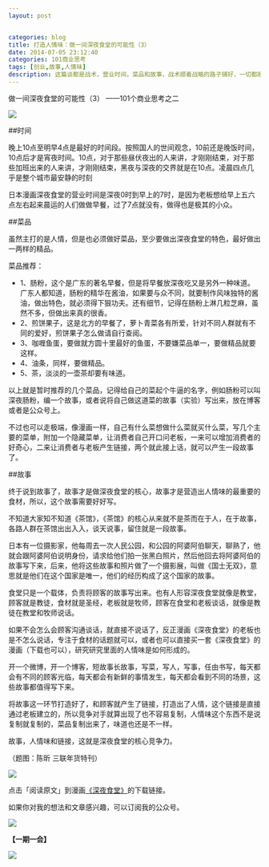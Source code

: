 ```yaml
---
layout: post


categories: blog
title: 打造人情味：做一间深夜食堂的可能性（3）
date: 2014-07-05 23:12:40
categories: 101商业思考
tags: [创业,故事,人情味]
description: 这篇谈都是战术，营业时间，菜品和故事，战术顺着战略的路子铺好，一切都顺利成章了。这篇文章会告诉你如何打造深夜食堂的核心竞争力：利用故事来打造人情味。
---
```



做一间深夜食堂的可能性（3）
——101个商业思考之二

![](http://cnfeat.qiniudn.com/001ve7xRgy6FPTeRBBz45&amp.jpg)

##时间

晚上10点至明早4点是最好的时间段。按照国人的世间观念，10前还是晚饭时间，10点后才是宵夜时间。10点，对于那些昼伏夜出的人来讲，才刚刚结束，对于那些加班出来的人来讲，才刚刚结束，黑夜与深夜的交界就是在10点。凌晨四点几乎是整个城市最安静的时刻

日本漫画深夜食堂的营业时间是深夜0时到早上的7时，是因为老板想给早上五六点左右起来晨运的人们做做早餐，过了7点就没有，做得也是极其的小众。

##菜品

虽然主打的是人情，但是也必须做好菜品，至少要做出深夜食堂的特色，最好做出一两样的精品。

菜品推荐：

- 1、肠粉，这个是广东的著名早餐，但是将早餐放深夜吃又是另外一种味道。广东人都知道，肠粉的精华在酱油，如果要与众不同，就要制作风味独特的酱油，做出特色，就必须得下狠功夫。还有细节，记得在肠粉上淋几粒芝麻，虽然不多，但做出来真的很香。
- 2、煎饼果子，这是北方的早餐了，萝卜青菜各有所爱，针对不同人群就有不同的爱好，煎饼果子怎么做请自行查阅。
- 3、咖喱鱼蛋，要做就方圆十里最好的鱼蛋，不要嫌菜品单一，要做精品就要这样。
- 4、油条，同样，要做精品。
- 5、茶，淡淡的一壶茶却要有味道。

以上就是暂时推荐的几个菜品，记得给自己的菜起个牛逼的名字，例如肠粉可以叫深夜肠粉，编一个故事，或者说将自己做这道菜的故事（实验）写出来，放在博客或者是公众号上。

不过也可以走极端，像漫画一样，自己有什么菜想做什么菜就买什么菜，写几个主要的菜单，附加一个隐藏菜单，让消费者自己开口问老板，一来可以增加消费者的好奇心，二来让消费者与老板产生链接，两个就此接上话，就可以产生一段故事了。

##故事

终于说到故事了，故事才是做深夜食堂的核心，故事才是营造出人情味的最重要的食材，所以，这个故事需要好好写。

不知道大家知不知道《茶馆》，《茶馆》的核心从来就不是茶而在于人，在于故事，各路人群在茶馆出出入入，谈天说事，留住就是一段故事。

日本有一位摄影家，他每周去一次人民公园，和公园的阿婆阿伯聊天，聊熟了，他就会跟阿婆阿伯说明身份，请求给他们拍一张黑白照片，然后他回去将阿婆阿伯的故事写下来，后来，他将这些故事和照片做了一个摄影展，叫做《国士无双》，意思就是他们在这个国家是唯一，他们的经历构成了这个国家的故事。

食堂只是一个载体，负责将顾客的故事写出来。也有人形容深夜食堂就像是教堂，顾客就是教徒，食材就是圣经，老板就是牧师，顾客在食堂和老板谈话，就像是教徒在教堂和牧师说话。

如果不会怎么会顾客沟通谈话，就直接不说话了，反正漫画《深夜食堂》的老板也是不怎么说话，专注于食材的话题就可以，或者也可以直接买一套《深夜食堂》的漫画（下载也可以），研究研究里面的人情味是如何形成的。

开一个微博，开一个博客，短故事长故事，写菜，写人，写事，任由书写，每天都会有不同的顾客光临，每天都会有新鲜的事情发生，每天都会看到不同的场景，这些故事都值得写下来。

将故事这一环节打造好了，和顾客就产生了链接，打造出了人情，这个链接是直接通过老板建立的，所以竞争对手就算出现了也不容易复制，人情味这个东西不是说复制就复制的，菜品复制出来了，味道也还是不一样。

故事，人情味和链接，这就是深夜食堂的核心竞争力。

（题图：陈昕 三联年货特刊）

![](http://cnfeat.qiniudn.com/mHDSX.png)

点击「阅读原文」到漫画[《深夜食堂》](http://dl.dbank.com/c0jwxebaxo)的下载链接。

如果你对我的想法和文章感兴趣，可以订阅我的公众号。

![](http://cnfeat.qiniudn.com/1000.png)

**【一期一会】**

![](http://cnfeat.qiniudn.com/617ccc0cgd77f1e663d7f&690.jpg)
